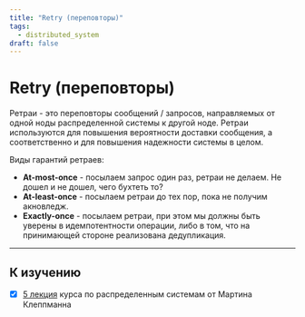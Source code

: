 ```yaml
---
title: "Retry (переповторы)"
tags: 
  - distributed_system
draft: false
---
```


# Retry (переповторы)

Ретраи - это переповторы сообщений / запросов, направляемых от одной ноды распределенной системы к другой ноде.
Ретраи используются для повышения вероятности доставки сообщения, а соответственно и для повышения надежности системы в целом.

Виды гарантий ретраев:
- **At-most-once** - посылаем запрос один раз, ретраи не делаем. Не дошел и не дошел, чего бухтеть то?
- **At-least-once** - посылаем ретраи до тех пор, пока не получим акновледж.
- **Exactly-once** - посылаем ретраи, при этом мы должны быть уверены в идемпотентности операции, либо в том, что на принимающей стороне реализована дедупликация.


---
## К изучению
- [X] [5 лекция](https://www.youtube.com/watch?v=mBUCF1WGI_I&list=PLeKd45zvjcDFUEv_ohr_HdUFe97RItdiB&ab_channel=MartinKleppmann) курса по распределенным системам от Мартина Клеппманна